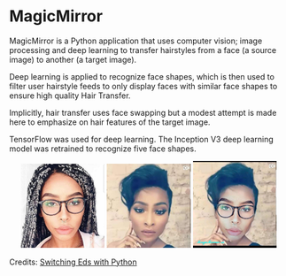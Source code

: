 # MagicMirror

MagicMirror is a Python application that uses computer vision; image processing and deep learning to transfer hairstyles from a face (a source image) to another (a target image).

Deep learning is applied to recognize face shapes, which is then used to filter user hairstyle feeds to only display faces with similar face shapes to ensure high quality Hair Transfer.

Implicitly, hair transfer uses face swapping but a modest attempt is made here to emphasize on hair features of the target image.


TensorFlow was used for deep learning. The Inception V3 deep learning model was retrained to recognize five face shapes.

<p align="center">
  <img src="file_storage/general/source_image.jpeg" width="30%" />
  <img src="file_storage/general/target_image.jpeg" width="30%" />
  <img src="file_storage/general/output_image.jpeg" width="30%" />
</p>


Credits: [Switching Eds with Python](https://matthewearl.github.io/2015/07/28/switching-eds-with-python/)
